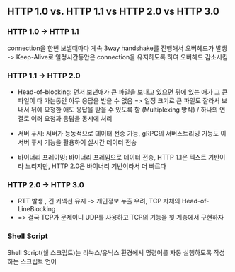 
## HTTP 1.0 vs. HTTP 1.1 vs HTTP 2.0 vs HTTP 3.0
### HTTP 1.0 -> HTTP 1.1
connection을 한번 보낼때마다 계속 3way handshake를 진행해서 오버헤드가 발생
-> Keep-Alive로 일정시간동안은 connection을 유지하도록 하여 오버헤드 감소시킴

### HTTP 1.1 -> HTTP 2.0
* Head-of-blocking: 먼저 보낸애가 큰 파일을 보내고 있으면 뒤에 있는 애가 그 큰 파일이 다 가는동안 아무 응답을 받을 수 없음
=> 일정 크기로 큰 파일도 잘라서 보내서 뒤에 요청한 애도 응답을 받을 수 있도록 함 (Multiplexing 방식) / 하나의 연결로 여러 요청과 응답을 동시에 처리

* 서버 푸시: 서버가 능동적으로 데이터 전송 가능, gRPC의 서버스트리밍 기능도 이 서버 푸시 기능을 활용하여 실시간 데이터 전송

* 바이너리 프레이밍: 바이너리 프레임으로 데이터 전송, HTTP 1.1은 텍스트 기반이라 느리지만, HTTP 2.0은 바이너리 기반이라서 더 빠르다

### HTTP 2.0 -> HTTP 3.0
* RTT 발생 , 긴 커넥션 유지 -> 개인정보 누출 우려, TCP 자체의 Head-of-LineBlocking
* => 결국 TCP가 문제이니 UDP를 사용하고 TCP의 기능을 윗 계층에서 구현하자 

### Shell Script
Shell Script(쉘 스크립트)는 리눅스/유닉스 환경에서 명령어를 자동 실행하도록 작성하는 스크립트 언어